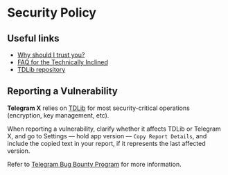 # Security Policy

## Useful links

* [Why should I trust you?](https://telegram.org/faq#q-why-should-i-trust-you)
* [FAQ for the Technically Inclined](https://core.telegram.org/techfaq)
* [TDLib repository](https://github.com/tdlib/td)

## Reporting a Vulnerability

**Telegram X** relies on [TDLib](https://core.telegram.org/tdlib) for most security-critical operations (encryption, key management, etc).

When reporting a vulnerability, clarify whether it affects TDLib or Telegram X, and go to Settings — hold app version — `Copy Report Details`, and include the copied text in your report, if it represents the last affected version.

Refer to [Telegram Bug Bounty Program](https://core.telegram.org/bug-bounty) for more information.

